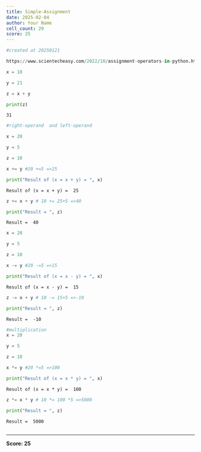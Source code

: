 ```yaml
---
title: Simple-Assignment
date: 2025-02-04
author: Your Name
cell_count: 29
score: 25
---
```


```python
#created at 20250121
```


```python
https://www.scientecheasy.com/2022/10/assignment-operators-in-python.html/
```


```python
x = 10
```


```python
y = 21
```


```python
z = x + y
```


```python
print(z)
```

    31



```python
#right-operand  and left-operand
```


```python
x = 20


```


```python
y = 5

```


```python
z = 10

```


```python
x += y #20 +=5 =>25

```


```python
print("Result of (x = x + y) = ", x)

```

    Result of (x = x + y) =  25



```python
z += x + y # 10 += 25+5 =>40

```


```python
print("Result = ", z)
```

    Result =  40



```python
x = 20

```


```python
y = 5

```


```python
z = 10

```


```python
x -= y #20 -=5 =>15


```


```python
print("Result of (x = x - y) = ", x)

```

    Result of (x = x - y) =  15



```python
z -= x + y # 10 -= 15+5 =>-10

```


```python
print("Result = ", z)
```

    Result =  -10



```python
#multiplication
x = 20

```


```python
y = 5

```


```python
z = 10

```


```python
x *= y #20 *=5 =>100

```


```python
print("Result of (x = x * y) = ", x)

```

    Result of (x = x * y) =  100



```python
z *= x * y # 10 *= 100 *5 =>5000

```


```python
print("Result = ", z)
```

    Result =  5000



```python

```


---
**Score: 25**